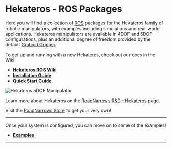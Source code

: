 Hekateros - **ROS** Packages
=============

Here you will find a collection of [ROS](http://ros.org) packages for the Hekateros family of robotic manipulators, with examples including simulations and real-world applications. Hekateros manipulators are available in 4DOF and 5DOF configurations, plus an additional degree of freedom provided by the default [Graboid Gripper](http://www.roadnarrows-store.com/roadnarrows-graboid-series-d.html). 

To get up and running with a new Hekateros, check out our docs in the Wiki:
 * [**Hekateros ROS Wiki**](https://github.com/roadnarrows-robotics/hekateros/wiki)
  * [**Installation Guide**](https://github.com/roadnarrows-robotics/hekateros/wiki/ROS-Hekateros-Installation-Guide)
  * [**Quick Start Guide**](https://github.com/roadnarrows-robotics/hekateros/wiki/ROS-Hekateros-Quick-Start-Guide)

![Hekateros 5DOF Manipulator](http://www.roadnarrows.com/r-and-d/Hekateros/img/hek_git.png)

Learn more about Hekateros on the [RoadNarrows R&D - Hekateros](http://roadnarrows.com/r-and-d/Hekateros/) page.

Visit the [RoadNarrows Store](http://www.roadnarrows-store.com/hekateros-arm.html) to get your very own!

***


Once your system is configured, you can move on to some of the examples!

 * [**Examples**](https://github.com/roadnarrows-robotics/hekateros/wiki/ROS-Hekateros-Examples)

***
